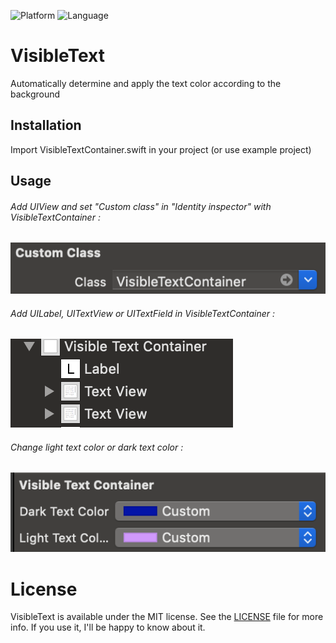 ![Platform](https://img.shields.io/badge/Platform-iOS-green.svg)
![Language](https://img.shields.io/badge/Swift-4-blue.svg)

# VisibleText
Automatically determine and apply the text color according to the background

## Installation

Import VisibleTextContainer.swift in your project (or use example project)

## Usage 

###### Add UIView and set "Custom class" in "Identity inspector" with VisibleTextContainer :
![Img](https://github.com/LeBzul/VisibleText/blob/master/img/ex1.png)

###### Add UILabel, UITextView or UITextField in VisibleTextContainer :
![Img](https://github.com/LeBzul/VisibleText/blob/master/img/ex2.png)

###### Change light text color or dark text color :
![Img](https://github.com/LeBzul/VisibleText/blob/master/img/ex3.png)


# License
VisibleText is available under the MIT license. See the [LICENSE](LICENSE) file for more info.
If you use it, I'll be happy to know about it.
